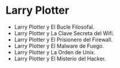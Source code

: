 # Larry Plotter

* Larry Plotter y El Bucle Filosofal.
* Larry Plotter y La Clave Secreta del Wifi.
* Larry Plotter y El Prisionero del Firewall.
* Larry Plotter y El Malware de Fuego.
* Larry Plotter y La Orden de Unix.
* Larry Plotter y El Misterio del Hacker.
